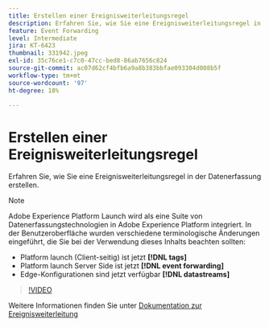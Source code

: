 ```yaml
---
title: Erstellen einer Ereignisweiterleitungsregel
description: Erfahren Sie, wie Sie eine Ereignisweiterleitungsregel in der Datenerfassung erstellen.
feature: Event Forwarding
level: Intermediate
jira: KT-6423
thumbnail: 331942.jpeg
exl-id: 35c76ce1-c7c0-47cc-bed8-86ab7656c824
source-git-commit: ac07d62cf4bfb6a9a8b383bbfae093304d008b5f
workflow-type: tm+mt
source-wordcount: '97'
ht-degree: 18%

---
```


# Erstellen einer Ereignisweiterleitungsregel

Erfahren Sie, wie Sie eine Ereignisweiterleitungsregel in der Datenerfassung erstellen.

>[!NOTE]
>
>Adobe Experience Platform Launch wird als eine Suite von Datenerfassungstechnologien in Adobe Experience Platform integriert. In der Benutzeroberfläche wurden verschiedene terminologische Änderungen eingeführt, die Sie bei der Verwendung dieses Inhalts beachten sollten:
>
> * Platform launch (Client-seitig) ist jetzt **[!DNL tags]**
> * Platform launch Server Side ist jetzt **[!DNL event forwarding]**
> * Edge-Konfigurationen sind jetzt verfügbar **[!DNL datastreams]**

>[!VIDEO](https://video.tv.adobe.com/v/331942?quality=12&learn=on)

Weitere Informationen finden Sie unter [Dokumentation zur Ereignisweiterleitung](https://experienceleague.adobe.com/docs/experience-platform/tags/event-forwarding/overview.html)